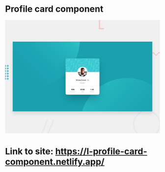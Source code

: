 # Profile card component

![Design preview for the Profile card component coding challenge](./design/desktop-preview.jpg)

# Link to site: https://l-profile-card-component.netlify.app/
